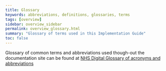 ```yaml
---
title: Glossary
keywords: abbreviations, definitions, glossaries, terms
tags: [overview]
sidebar: overview_sidebar
permalink: overview_glossary.html
summary: "Glossary of terms used in this Implementation Guide"
toc: false
---
```


Glossary of common terms and abbreviations used though-out the documentation site can be found at [NHS Digital Glossary of acronyms and abbreviations](http://content.digital.nhs.uk/article/2994/Glossary-of-acronyms)

